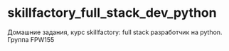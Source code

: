 # skillfactory_full_stack_dev_python
Домашние задания, курс skillfactory: full stack разработчик на python. Группа FPW155
